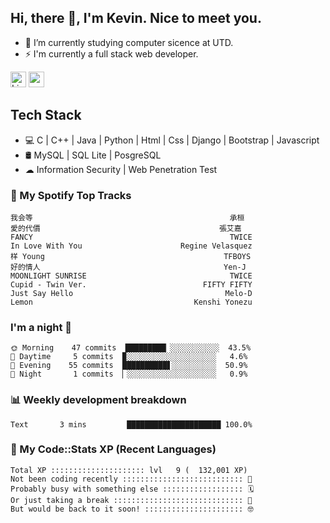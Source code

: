 ## Hi, there 👋, I'm Kevin. Nice to meet you.

- 🌱 I’m currently studying computer sicence at UTD.
- ⚡ I'm currently a full stack web developer.

<a href="https://www.linkedin.com/in/kevin12686/"><img alt="LinkedIn" src="https://img.shields.io/badge/linkedin%20-%230077B5.svg?&style=for-the-badge&logo=linkedin&logoColor=white" height=25></a>
<a href="https://www.instagram.com/kevin12686/"><img src="https://img.shields.io/badge/instagram-3f729b?&style=for-the-badge&logo=instagram&logoColor=white" height=25></a>

## Tech Stack

* 💻 C | C++ | Java | Python | Html | Css | Django | Bootstrap | Javascript
* 🛢️ MySQL | SQL Lite | PosgreSQL
* ☁ Information Security | Web Penetration Test

### 🎵 My Spotify Top Tracks

<!-- spotify start -->

```text
我会等                                            承桓
愛的代價                                        張艾嘉
FANCY                                            TWICE
In Love With You                      Regine Velasquez
样 Young                                        TFBOYS
好的情人                                         Yen-J
MOONLIGHT SUNRISE                                TWICE
Cupid - Twin Ver.                          FIFTY FIFTY
Just Say Hello                                  Melo-D
Lemon                                    Kenshi Yonezu
```

<!-- spotify end -->

### I'm a night 🦉

<!-- early_bird start -->

```text
🌞 Morning    47 commits  █████████▏░░░░░░░░░░░  43.5%
🌆 Daytime     5 commits  ▉░░░░░░░░░░░░░░░░░░░░   4.6%
🌃 Evening    55 commits  ██████████▋░░░░░░░░░░  50.9%
🌙 Night       1 commits  ▏░░░░░░░░░░░░░░░░░░░░   0.9%
```

<!-- early_bird end -->

### 📊 Weekly development breakdown

<!-- code_time start -->

```text
Text       3 mins         █████████████████████ 100.0%
```

<!-- code_time end -->

### 🧰 My Code::Stats XP (Recent Languages)

<!-- codestats start -->

```text
Total XP ::::::::::::::::::::: lvl   9 (  132,001 XP) 
Not been coding recently ::::::::::::::::::::::::::: 🙈
Probably busy with something else :::::::::::::::::: 🗓
Or just taking a break ::::::::::::::::::::::::::::: 🌴
But would be back to it soon! :::::::::::::::::::::: 🤓
```

<!-- codestats end -->
